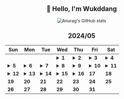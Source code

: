<div align="center">

## 🙌 Hello, I'm Wukddang

![Anurag's GitHub stats](https://github-readme-stats.vercel.app/api?username=wukdddang&show_icons=true&theme=radical)


<!--CALENDAR-START-->
## 2024/05

| Sun | Mon | Tue | Wed | Thu | Fri | Sat |
| --- | --- | --- | --- | --- | --- | --- |
|     |     |     | <details><summary>**1**</summary>React: 딥다이브 p.464-467 / JS: 완벽 가이드 p.91-95 / TS: Udemy 강의 섹션 13.14-15</details> | <details><summary>**2**</summary>React: 딥다이브 p.468-471 / JS: 완벽 가이드 p.96-100 / TS: Udemy 강의 섹션 13.16-17</details> | <details><summary>**3**</summary>React: 딥다이브 p.472-475 / JS: 완벽 가이드 p.101-105 / TS: Udemy 강의 섹션 13.18-19</details> | <details><summary>**4**</summary>React: 딥다이브 p.476-480 / JS: 완벽 가이드 p.106-110 / TS: Udemy 강의 섹션 13.20-22</details> |
| <details><summary>**5**</summary>React: 딥다이브 p.481-484 / JS: 완벽 가이드 p.111-115 / TS: Udemy 강의 섹션 13.23-24</details> | <details><summary>**6**</summary>React: 딥다이브 p.485-490 / JS: 완벽 가이드 p.116-120 / TS: Udemy 강의 섹션 13.25-30</details> | <details><summary>**7**</summary>React: 딥다이브 p.491-495 / JS: 완벽 가이드 p.121-125 / 프론트 실무: 패캠 섹션 1.1-4</details> | <details><summary>**8**</summary>React: 딥다이브 p.496-500 / JS: 완벽 가이드 p.126-130 / TS: Udemy 강의 섹션 13.31-35</details> | <details><summary>**9**</summary>React: 딥다이브 p.501-505 / JS: 완벽 가이드 p.131-135 / TS: Udemy 강의 섹션 13.36-38</details> | <details><summary>**10**</summary>React: 딥다이브 p.506-510 / JS: 완벽 가이드 p.136-140 / TS: Udemy 강의 섹션 13.39-41</details> | <details><summary>**11**</summary>React: 딥다이브 p.511-515 / JS: 완벽 가이드 p.141-145 / TS: Udemy 강의 섹션 13.42-44</details> |
| <details><summary>**12**</summary>React: 딥다이브 p.516-520 / JS: 완벽 가이드 p.146-150 / TS: Udemy 강의 섹션 13.45-51</details> | <details><summary>**13**</summary>React: 딥다이브 p.521-525 / JS: 완벽 가이드 p.151-155 / TS: Udemy 강의 섹션 13.52-57 / Next.js: 문서 읽기 - cookies(), headers(), server action</details> | <details><summary>**14**</summary>React: 딥다이브 p.526-530 / JS: 완벽 가이드 p.156-160</details> | <details><summary>**15**</summary>React: 딥다이브 p.531-535 / JS: 완벽 가이드 p.161-165 / TS: Udemy 강의 섹션 13.58-60</details> | <details><summary>**16**</summary>React: 딥다이브 p.536-538 / JS: 완벽 가이드 p.166-168</details> | **17** | **18** |
| **19** | **20** | **21** | **22** | **23** | **24** | **25** |
| **26** | **27** | **28** | **29** | **30** | **31** |

<!--CALENDAR-END-->
